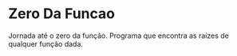 # Zero Da Funcao
Jornada até o zero da função. Programa que encontra as raízes de qualquer função dada.
